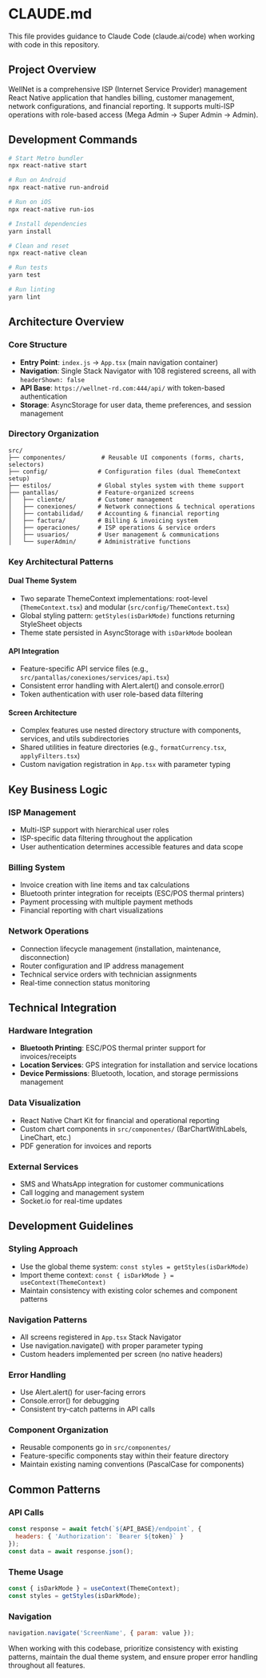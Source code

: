 # CLAUDE.md

This file provides guidance to Claude Code (claude.ai/code) when working with code in this repository.

## Project Overview

WellNet is a comprehensive ISP (Internet Service Provider) management React Native application that handles billing, customer management, network configurations, and financial reporting. It supports multi-ISP operations with role-based access (Mega Admin → Super Admin → Admin).

## Development Commands

```bash
# Start Metro bundler
npx react-native start

# Run on Android
npx react-native run-android

# Run on iOS
npx react-native run-ios

# Install dependencies
yarn install

# Clean and reset
npx react-native clean

# Run tests
yarn test

# Run linting
yarn lint
```

## Architecture Overview

### Core Structure
- **Entry Point**: `index.js` → `App.tsx` (main navigation container)
- **Navigation**: Single Stack Navigator with 108 registered screens, all with `headerShown: false`
- **API Base**: `https://wellnet-rd.com:444/api/` with token-based authentication
- **Storage**: AsyncStorage for user data, theme preferences, and session management

### Directory Organization
```
src/
├── componentes/          # Reusable UI components (forms, charts, selectors)
├── config/              # Configuration files (dual ThemeContext setup)
├── estilos/             # Global styles system with theme support
├── pantallas/           # Feature-organized screens
│   ├── cliente/         # Customer management
│   ├── conexiones/      # Network connections & technical operations
│   ├── contabilidad/    # Accounting & financial reporting
│   ├── factura/         # Billing & invoicing system
│   ├── operaciones/     # ISP operations & service orders
│   ├── usuarios/        # User management & communications
│   └── superAdmin/      # Administrative functions
```

### Key Architectural Patterns

#### Dual Theme System
- Two separate ThemeContext implementations: root-level (`ThemeContext.tsx`) and modular (`src/config/ThemeContext.tsx`)
- Global styling pattern: `getStyles(isDarkMode)` functions returning StyleSheet objects
- Theme state persisted in AsyncStorage with `isDarkMode` boolean

#### API Integration
- Feature-specific API service files (e.g., `src/pantallas/conexiones/services/api.tsx`)
- Consistent error handling with Alert.alert() and console.error()
- Token authentication with user role-based data filtering

#### Screen Architecture
- Complex features use nested directory structure with components, services, and utils subdirectories
- Shared utilities in feature directories (e.g., `formatCurrency.tsx`, `applyFilters.tsx`)
- Custom navigation registration in `App.tsx` with parameter typing

## Key Business Logic

### ISP Management
- Multi-ISP support with hierarchical user roles
- ISP-specific data filtering throughout the application
- User authentication determines accessible features and data scope

### Billing System
- Invoice creation with line items and tax calculations
- Bluetooth printer integration for receipts (ESC/POS thermal printers)
- Payment processing with multiple payment methods
- Financial reporting with chart visualizations

### Network Operations
- Connection lifecycle management (installation, maintenance, disconnection)
- Router configuration and IP address management
- Technical service orders with technician assignments
- Real-time connection status monitoring

## Technical Integration

### Hardware Integration
- **Bluetooth Printing**: ESC/POS thermal printer support for invoices/receipts
- **Location Services**: GPS integration for installation and service locations
- **Device Permissions**: Bluetooth, location, and storage permissions management

### Data Visualization
- React Native Chart Kit for financial and operational reporting
- Custom chart components in `src/componentes/` (BarChartWithLabels, LineChart, etc.)
- PDF generation for invoices and reports

### External Services
- SMS and WhatsApp integration for customer communications
- Call logging and management system
- Socket.io for real-time updates

## Development Guidelines

### Styling Approach
- Use the global theme system: `const styles = getStyles(isDarkMode)`
- Import theme context: `const { isDarkMode } = useContext(ThemeContext)`
- Maintain consistency with existing color schemes and component patterns

### Navigation Patterns
- All screens registered in `App.tsx` Stack Navigator
- Use navigation.navigate() with proper parameter typing
- Custom headers implemented per screen (no native headers)

### Error Handling
- Use Alert.alert() for user-facing errors
- Console.error() for debugging
- Consistent try-catch patterns in API calls

### Component Organization
- Reusable components go in `src/componentes/`
- Feature-specific components stay within their feature directory
- Maintain existing naming conventions (PascalCase for components)

## Common Patterns

### API Calls
```javascript
const response = await fetch(`${API_BASE}/endpoint`, {
  headers: { 'Authorization': `Bearer ${token}` }
});
const data = await response.json();
```

### Theme Usage
```javascript
const { isDarkMode } = useContext(ThemeContext);
const styles = getStyles(isDarkMode);
```

### Navigation
```javascript
navigation.navigate('ScreenName', { param: value });
```

When working with this codebase, prioritize consistency with existing patterns, maintain the dual theme system, and ensure proper error handling throughout all features.